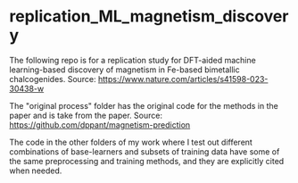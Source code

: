 # replication_ML_magnetism_discovery

The following repo is for a replication study for DFT-aided machine learning-based discovery of magnetism in Fe-based bimetallic chalcogenides. Source: https://www.nature.com/articles/s41598-023-30438-w

The "original process" folder has the original code for the methods in the paper and is take from the paper. Source: https://github.com/dppant/magnetism-prediction

The code in the other folders of my work where I test out different combinations of base-learners and subsets of training data have some of the same preprocessing and training methods, and they are explicitly cited when needed.
